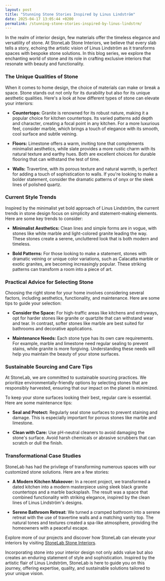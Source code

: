 ```yaml
---
layout: post
title: "Stunning Stone Stories Inspired by Linus Lindström"
date: 2025-04-17 13:05:44 +0200
permalink: /stunning-stone-stories-inspired-by-linus-lindstrm/
---
```



In the realm of interior design, few materials offer the timeless elegance and versatility of stone. At StoneLab Stone Interiors, we believe that every slab tells a story, echoing the artistic vision of Linus Lindström as it transforms spaces with bespoke stone solutions. In this blog series, we explore the enchanting world of stone and its role in crafting exclusive interiors that resonate with beauty and functionality.

### The Unique Qualities of Stone

When it comes to home design, the choice of materials can make or break a space. Stone stands out not only for its durability but also for its unique aesthetic qualities. Here's a look at how different types of stone can elevate your interiors:

- **Countertops:** Granite is renowned for its robust nature, making it a popular choice for kitchen countertops. Its varied patterns add depth and character, creating a focal point in any kitchen. For a more luxurious feel, consider marble, which brings a touch of elegance with its smooth, cool surface and subtle veining.

- **Floors:** Limestone offers a warm, inviting tone that complements minimalist aesthetics, while slate provides a more rustic charm with its natural texture and earthy hues. Both are excellent choices for durable flooring that can withstand the test of time.

- **Walls:** Travertine, with its porous texture and natural warmth, is perfect for adding a touch of sophistication to walls. If you're looking to make a bolder statement, consider the dramatic patterns of onyx or the sleek lines of polished quartz.

### Current Style Trends

Inspired by the minimalist yet bold approach of Linus Lindström, the current trends in stone design focus on simplicity and statement-making elements. Here are some key trends to consider:

- **Minimalist Aesthetics:** Clean lines and simple forms are in vogue, with stones like white marble and light-colored granite leading the way. These stones create a serene, uncluttered look that is both modern and timeless.

- **Bold Patterns:** For those looking to make a statement, stones with dramatic veining or unique color variations, such as Calacatta marble or exotic granites, are becoming increasingly popular. These striking patterns can transform a room into a piece of art.

### Practical Advice for Selecting Stone

Choosing the right stone for your home involves considering several factors, including aesthetics, functionality, and maintenance. Here are some tips to guide your selection:

- **Consider the Space:** For high-traffic areas like kitchens and entryways, opt for harder stones like granite or quartzite that can withstand wear and tear. In contrast, softer stones like marble are best suited for bathrooms and decorative applications.

- **Maintenance Needs:** Each stone type has its own care requirements. For example, marble and limestone need regular sealing to prevent stains, while granite is more forgiving. Understanding these needs will help you maintain the beauty of your stone surfaces.

### Sustainable Sourcing and Care Tips

At StoneLab, we are committed to sustainable sourcing practices. We prioritize environmentally-friendly options by selecting stones that are responsibly harvested, ensuring that our impact on the planet is minimized.

To keep your stone surfaces looking their best, regular care is essential. Here are some maintenance tips:

- **Seal and Protect:** Regularly seal stone surfaces to prevent staining and damage. This is especially important for porous stones like marble and limestone.

- **Clean with Care:** Use pH-neutral cleaners to avoid damaging the stone's surface. Avoid harsh chemicals or abrasive scrubbers that can scratch or dull the finish.

### Transformational Case Studies

StoneLab has had the privilege of transforming numerous spaces with our customized stone solutions. Here are a few stories:

- **A Modern Kitchen Makeover:** In a recent project, we transformed a dated kitchen into a modern masterpiece using sleek black granite countertops and a marble backsplash. The result was a space that combined functionality with striking elegance, inspired by the clean lines of Linus Lindström's designs.

- **Serene Bathroom Retreat:** We turned a cramped bathroom into a serene retreat with the use of travertine walls and a matching vanity top. The natural tones and textures created a spa-like atmosphere, providing the homeowners with a peaceful escape.

Explore more of our projects and discover how StoneLab can elevate your interiors by visiting [StoneLab Stone Interiors](https://stonelab.se).

Incorporating stone into your interior design not only adds value but also creates an enduring statement of style and sophistication. Inspired by the artistic flair of Linus Lindström, StoneLab is here to guide you on this journey, offering expertise, quality, and sustainable solutions tailored to your unique vision.